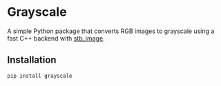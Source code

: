 # Grayscale

A simple Python package that converts RGB images to grayscale using a fast C++ backend with [stb_image](https://github.com/nothings/stb).

## Installation

```bash
pip install grayscale
```
